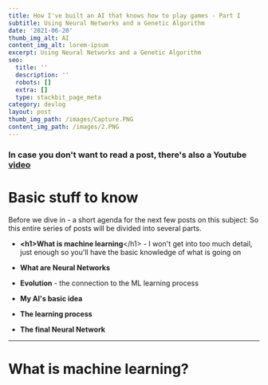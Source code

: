 ```yaml
---
title: How I've built an AI that knows how to play games - Part I
subtitle: Using Neural Networks and a Genetic Algorithm
date: '2021-06-20'
thumb_img_alt: AI
content_img_alt: lorem-ipsum
excerpt: Using Neural Networks and a Genetic Algorithm
seo:
  title: ''
  description: ''
  robots: []
  extra: []
  type: stackbit_page_meta
category: devlog
layout: post
thumb_img_path: /images/Capture.PNG
content_img_path: /images/2.PNG
---
```

### In case you don't want to read a post, there's also a Youtube [video](https://youtu.be/GycM61m3Em4)

# Basic stuff to know

Before we dive in - a short agenda for the next few posts on this subject: So this entire series of posts will be divided into several parts.

*   **\<h1>What is machine learning**\</h1> - I won't get into too much detail, just enough so you'll have the basic knowledge of what is going on

*   **What are Neural Networks**

*   **Evolution** - the connection to the ML learning process

*   **My AI's basic idea**

*   **The learning process**

*   **The final Neural Network**

***

# What is machine learning?
